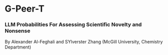 # G-Peer-T
### LLM Probabilities For Assessing Scientific Novelty and Nonsense
By Alexander Al-Feghali and SYlverster Zhang (McGill University, Chemistry Department)
